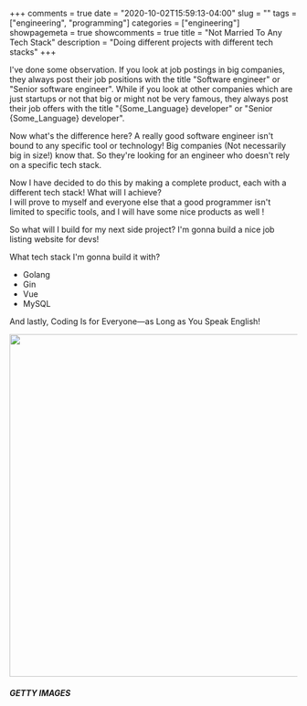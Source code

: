 +++ 
comments = true 
date = "2020-10-02T15:59:13-04:00"
slug = "" 
tags = ["engineering", "programming"]
categories = ["engineering"]
showpagemeta = true
showcomments = true
title = "Not Married To Any Tech Stack"
description = "Doing different projects with different tech stacks"
+++

I've done some observation. If you look at job postings in big companies, they always post their job positions with the title "Software engineer" or "Senior software engineer".
While if you look at other companies which are just startups or not that big or might not be very famous, they always post their job offers with the title "{Some_Language} developer" or "Senior {Some_Language} developer".   

Now what's the difference here? A really good software engineer isn't bound to any specific tool or technology! Big companies (Not necessarily big in size!) know that. So they're looking for an engineer who doesn't rely on a specific tech stack.   

Now I have decided to do this by making a complete product, each with a different tech stack! What will I achieve?   
I will prove to myself and everyone else that a good programmer isn't limited to specific tools, and I will have some nice products as well !   

So what will I build for my next side project? I'm gonna build a nice job listing website for devs!  
  
What tech stack I'm gonna build it with?  

* Golang
* Gin
* Vue
* MySQL  
   

And lastly, Coding Is for Everyone—as Long as You Speak English!   

[<img src="img/languages.jpg" width="600"/>](image.png)
##### GETTY IMAGES